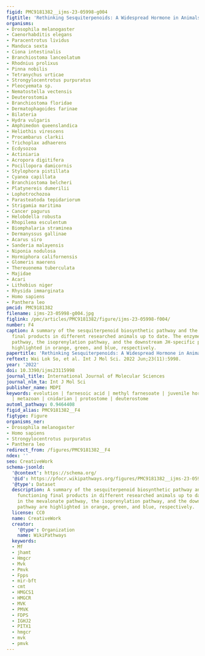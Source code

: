 ```yaml
---
figid: PMC9181382__ijms-23-05998-g004
figtitle: 'Rethinking Sesquiterpenoids: A Widespread Hormone in Animals'
organisms:
- Drosophila melanogaster
- Caenorhabditis elegans
- Paracentrotus lividus
- Manduca sexta
- Ciona intestinalis
- Branchiostoma lanceolatum
- Rhodnius prolixus
- Pinna nobilis
- Tetranychus urticae
- Strongylocentrotus purpuratus
- Pleocyemata sp.
- Nematostella vectensis
- Deuterostomia
- Branchiostoma floridae
- Dermatophagoides farinae
- Bilateria
- Hydra vulgaris
- Amphimedon queenslandica
- Heliothis virescens
- Procambarus clarkii
- Trichoplax adhaerens
- Ecdysozoa
- Actiniaria
- Acropora digitifera
- Pocillopora damicornis
- Stylophora pistillata
- Cyanea capillata
- Branchiostoma belcheri
- Platynereis dumerilii
- Lophotrochozoa
- Parasteatoda tepidariorum
- Strigamia maritima
- Cancer pagurus
- Helobdella robusta
- Rhopilema esculentum
- Biomphalaria straminea
- Dermanyssus gallinae
- Acarus siro
- Sanderia malayensis
- Niponia nodulosa
- Hormiphora californensis
- Glomeris maerens
- Thereuonema tuberculata
- Majidae
- Acari
- Lithobius niger
- Rhysida immarginata
- Homo sapiens
- Panthera leo
pmcid: PMC9181382
filename: ijms-23-05998-g004.jpg
figlink: /pmc/articles/PMC9181382/figure/ijms-23-05998-f004/
number: F4
caption: A summary of the sesquiterpenoid biosynthetic pathway and the putative functioning
  final products in different researched animals up to date. The enzymes in the mevalonate
  pathway, the isoprenylation pathway, and the downstream JH-specific pathway are
  highlighted in orange, green, and blue, respectively.
papertitle: 'Rethinking Sesquiterpenoids: A Widespread Hormone in Animals.'
reftext: Wai Lok So, et al. Int J Mol Sci. 2022 Jun;23(11):5998.
year: '2022'
doi: 10.3390/ijms23115998
journal_title: International Journal of Molecular Sciences
journal_nlm_ta: Int J Mol Sci
publisher_name: MDPI
keywords: evolution | farnesoic acid | methyl farnesoate | juvenile hormone | insect
  | metazoan | cnidarian | protostome | deuterostome
automl_pathway: 0.9464408
figid_alias: PMC9181382__F4
figtype: Figure
organisms_ner:
- Drosophila melanogaster
- Homo sapiens
- Strongylocentrotus purpuratus
- Panthera leo
redirect_from: /figures/PMC9181382__F4
ndex: ''
seo: CreativeWork
schema-jsonld:
  '@context': https://schema.org/
  '@id': https://pfocr.wikipathways.org/figures/PMC9181382__ijms-23-05998-g004.html
  '@type': Dataset
  description: A summary of the sesquiterpenoid biosynthetic pathway and the putative
    functioning final products in different researched animals up to date. The enzymes
    in the mevalonate pathway, the isoprenylation pathway, and the downstream JH-specific
    pathway are highlighted in orange, green, and blue, respectively.
  license: CC0
  name: CreativeWork
  creator:
    '@type': Organization
    name: WikiPathways
  keywords:
  - Mf
  - jhamt
  - Hmgcr
  - Mvk
  - Pmvk
  - Fpps
  - mir-bft
  - cmt
  - HMGCS1
  - HMGCR
  - MVK
  - PMVK
  - FDPS
  - IGHJ2
  - PITX1
  - hmgcr
  - mvk
  - pmvk
---
```

